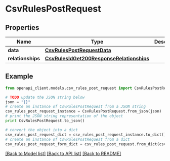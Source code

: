 # CsvRulesPostRequest


## Properties
Name | Type | Description | Notes
------------ | ------------- | ------------- | -------------
**data** | [**CsvRulesPostRequestData**](CsvRulesPostRequestData.md) |  | [optional] 
**relationships** | [**CsvRulesIdGet200ResponseRelationships**](CsvRulesIdGet200ResponseRelationships.md) |  | [optional] 

## Example

```python
from openapi_client.models.csv_rules_post_request import CsvRulesPostRequest

# TODO update the JSON string below
json = "{}"
# create an instance of CsvRulesPostRequest from a JSON string
csv_rules_post_request_instance = CsvRulesPostRequest.from_json(json)
# print the JSON string representation of the object
print CsvRulesPostRequest.to_json()

# convert the object into a dict
csv_rules_post_request_dict = csv_rules_post_request_instance.to_dict()
# create an instance of CsvRulesPostRequest from a dict
csv_rules_post_request_form_dict = csv_rules_post_request.from_dict(csv_rules_post_request_dict)
```
[[Back to Model list]](../README.md#documentation-for-models) [[Back to API list]](../README.md#documentation-for-api-endpoints) [[Back to README]](../README.md)



